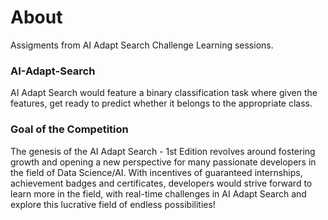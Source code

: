 # About
Assigments from AI Adapt Search Challenge Learning sessions.

### AI-Adapt-Search
AI Adapt Search would feature a binary classification task where given the features, get ready to predict whether it belongs to the appropriate class.

### Goal of the Competition
The genesis of the AI Adapt Search - 1st Edition revolves around fostering growth and opening a new perspective for many passionate developers in the field of Data Science/AI. With incentives of guaranteed internships, achievement badges and certificates, developers would strive forward to learn more in the field, with real-time challenges in AI Adapt Search and explore this lucrative field of endless possibilities!
